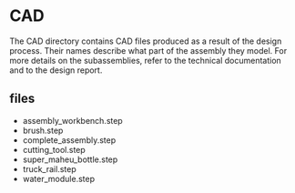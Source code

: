 # CAD

The CAD directory contains CAD files produced as a result of the design process. Their names describe what part of the assembly they model. For more details on the subassemblies, refer to the technical documentation and to the design report. 

## files
- assembly_workbench.step
- brush.step
- complete_assembly.step
- cutting_tool.step
- super_maheu_bottle.step
- truck_rail.step
- water_module.step